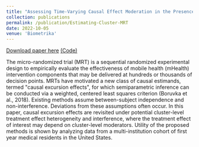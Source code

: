 ```yaml
---
title: "Assessing Time-Varying Causal Effect Moderation in the Presence of Cluster-Level Treatment Effect Heterogeneity"
collection: publications
permalink: /publication/Estimating-Cluster-MRT
date: 2022-10-05
venue: 'Biometrika'
---
```



[Download paper here](https://academic.oup.com/biomet/advance-article-abstract/doi/10.1093/biomet/asac065/6845450?utm_source=advanceaccess&utm_campaign=biomet&utm_medium=email)    [(Code)](https://github.com/Herashi/MRT-mHealthModeration)


The micro-randomized trial (MRT) is a sequential randomized experimental design to empirically evaluate the effectiveness of mobile health (mHealth) intervention components that may be delivered at hundreds or thousands of decision points. MRTs have motivated a new class of causal estimands, termed "causal excursion effects", for which semiparametric inference can be conducted via a weighted, centered least squares criterion (Boruvka et al., 2018). Existing methods assume between-subject independence and non-interference. Deviations from these assumptions often occur. In this paper, causal excursion effects are revisited under potential cluster-level treatment effect heterogeneity and interference, where the treatment effect of interest may depend on cluster-level moderators. Utility of the proposed methods is shown by analyzing data from a multi-institution cohort of first year medical residents in the United States.


